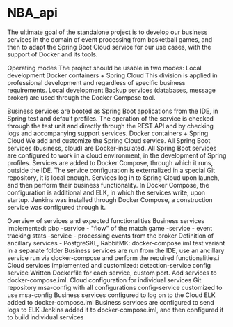 # NBA_api
The ultimate goal of the standalone project is to develop our business services in the domain of event processing from basketball games, and then to adapt the Spring Boot Cloud service for our use cases, with the support of Docker and its tools.

Operating modes
The project should be usable in two modes:
Local development
Docker containers + Spring Cloud
This division is applied in professional development and regardless of specific business requirements.
Local development
Backup services (databases, message broker) are used through the Docker Compose tool.

Business services are booted as Spring Boot applications from the IDE, in Spring test and default profiles.
The operation of the service is checked through the test unit and directly through the REST API and by checking logs and accompanying support services.
Docker containers + Spring Cloud
We add and customize the Spring Cloud service.
All Spring Boot services (business, cloud) are Docker-insulated.
All Spring Boot services are configured to work in a cloud environment, in the development of Spring profiles.
Services are added to Docker Compose, through which it runs, outside the IDE.
The service configuration is externalized in a special Git repository, it is local enough.
Services log in to Spring Cloud upon launch, and then perform their business functionality.
In Docker Compose, the configuration is additional and ELK, in which the services write, upon startup.
Jenkins was installed through Docker Compose, a construction service was configured through it.

Overview of services and expected functionalities
Business services implemented:
pbp -service - "flow" of the match
game -service - event tracking
stats -service - processing events from the broker
Definition of ancillary services - PostgreSKL, RabbitMK:
docker-compose.iml
test variant in a separate folder
Business services are run from the IDE, use an ancillary service run via docker-compose and perform the required functionalities.i
Cloud services implemented and customized:
detection-service
config service
Written Dockerfile for each service, custom port.
Add services to docker-compose.iml.
Cloud configuration for individual services
Git repository msa-config with all configurations
config-service customized to use msa-config
Business services configured to log on to the Cloud
ELK added to docker-compose.iml
Business services are configured to send logs to ELK
Jenkins added it to docker-compose.iml, and then configured it to build individual services
